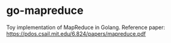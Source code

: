 # go-mapreduce
Toy implementation of MapReduce in Golang. 
Reference paper: https://pdos.csail.mit.edu/6.824/papers/mapreduce.pdf
